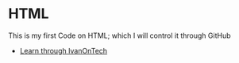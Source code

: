 # HTML
This is my first Code on HTML; which I will control it through GitHub
- [Learn through IvanOnTech](https://academy.ivanontech.com)
